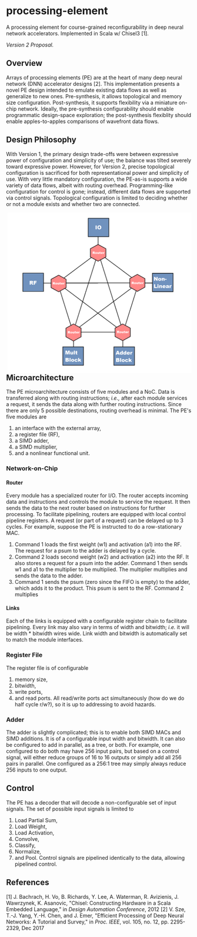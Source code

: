 # processing-element
A processing element for course-grained reconfigurability in deep neural network accelerators. Implemented in Scala w/ Chisel3 [1].

*Version 2 Proposal.*

## Overview
Arrays of processing elements (PE) are at the heart of many deep neural network (DNN) accelerator designs [2]. This implementation presents a novel PE design intended to emulate existing data flows as well as generalize to new ones. Pre-synthesis, it allows topological and memory size configuration. Post-synthesis, it supports flexibility via a miniature on-chip network. Ideally, the pre-synthesis configurability should enable programmatic design-space exploration; the post-synthesis flexiblity should enable apples-to-apples comparisons of wavefront data flows.

## Design Philosophy
With Version 1, the primary design trade-offs were between expressive power of configuration and simplicity of use; the balance was tilted severely toward expressive power. However, for Version 2, precise topological configuration is sacrificed for both representational power and simplicity of use. With very little mandatory configuration, the PE-as-is supports a wide variety of data flows, albeit with routing overhead. Programming-like configuration for control is gone; instead, different data flows are supported via control signals. Topological configuration is limited to deciding whether or not a module exists and whether two are connected.

<img align="right" src="img/top-level-arch.png" width="500"/>

## Microarchitecture
The PE microarchitecture consists of five modules and a NoC. Data is transferred along with routing instructions; *i.e.,* after each module services a request, it sends the data along with further routing instructions. Since there are only 5 possible destinations, routing overhead is minimal. The PE's five modules are
1. an interface with the external array,
2. a register file (RF),
3. a SIMD adder,
4. a SIMD multiplier,
5. and a nonlinear functional unit.

### Network-on-Chip
#### Router
Every module has a specialized router for I/O. The router accepts incoming data and instructions and controls the module to service the request. It then sends the data to the next router based on instructions for further processing. To facilitate pipelining, routers are equipped with local control pipeline registers. A request (or part of a request) can be delayed up to 3 cycles. For example, suppose the PE is instructed to do a row-stationary MAC. 
1. Command 1 loads the first weight (w1) and activation (a1) into the RF. The request for a psum to the adder is delayed by a cycle.
2. Command 2 loads second weight (w2) and activation (a2) into the RF. It also stores a request for a psum into the adder. Command 1 then sends w1 and a1 to the multiplier to be multiplied. The multiplier multiplies and sends the data to the adder.
3. Command 1 sends the psum (zero since the FIFO is empty) to the adder, which adds it to the product. This psum is sent to the RF. Command 2 multiplies 
#### Links
Each of the links is equipped with a configurable register chain to facilitate pipelining. Every link may also vary in terms of width and bitwidth; *i.e.* it will be width * bitwidth wires wide. Link width and bitwidth is automatically set to match the module interfaces. 

### Register File
The register file is of configurable
1. memory size,
2. bitwidth,
3. write ports,
4. and read ports.
All read/write ports act simultaneously (how do we do half cycle r/w?), so it is up to addressing to avoid hazards.

### Adder
The adder is slightly complicated; this is to enable both SIMD MACs and SIMD additions. It is of a configurable input width and bitwidth. It can also be configured to add in parallel, as a tree, or both. For example, one configured to do both may have 256 input pairs, but based on a control signal, will either reduce groups of 16 to 16 outputs or simply add all 256 pairs in parallel. One configured as a 256:1 tree may simply always reduce 256 inputs to one output.

## Control
The PE has a decoder that will decode a non-configurable set of input signals. The set of possible input signals is limited to
1. Load Partial Sum,
2. Load Weight,
3. Load Activation,
4. Convolve,
5. Classify,
2. Normalize,
3. and Pool.
Control signals are pipelined identically to the data, allowing pipelined control.

## References
[1] J. Bachrach, H. Vo, B. Richards, Y. Lee, A. Waterman, R. Avizienis, J. Wawrzynek, K. Asanovic, "Chisel: Constructing Hardware in a Scala Embedded Language," in *Design Automation Conference*, 2012
[2] V. Sze, T.-J. Yang, Y.-H. Chen, and J. Emer, "Efficient Processing of Deep Neural Networks: A Tutorial and Survey," in *Proc. IEEE*, vol. 105, no. 12, pp. 2295-2329, Dec 2017  

